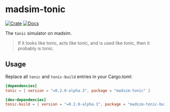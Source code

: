 # madsim-tonic

[![Crate](https://img.shields.io/crates/v/madsim-tonic.svg)](https://crates.io/crates/madsim-tonic)
[![Docs](https://docs.rs/madsim-tonic/badge.svg)](https://docs.rs/madsim-tonic)

The `tonic` simulator on madsim.

> If it looks like tonic, acts like tonic, and is used like tonic, then it probably is tonic.

## Usage

Replace all `tonic` and `tonic-build` entries in your Cargo.toml:

```toml
[dependencies]
tonic = { version = "=0.2.0-alpha.3", package = "madsim-tonic" }

[dev-dependencies]
tonic-build = { version = "=0.2.0-alpha.1", package = "madsim-tonic-build" }
```
